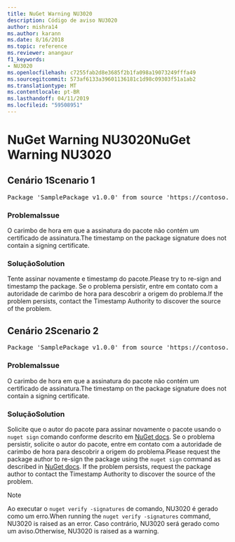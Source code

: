 ```yaml
---
title: NuGet Warning NU3020
description: Código de aviso NU3020
author: mishra14
ms.author: karann
ms.date: 8/16/2018
ms.topic: reference
ms.reviewer: anangaur
f1_keywords:
- NU3020
ms.openlocfilehash: c7255fab2d8e3685f2b1fa098a19073249fffa49
ms.sourcegitcommit: 573af6133a39601136181c1d98c09303f51a1ab2
ms.translationtype: MT
ms.contentlocale: pt-BR
ms.lasthandoff: 04/11/2019
ms.locfileid: "59508951"
---
```

# <a name="nuget-warning-nu3020"></a><span data-ttu-id="3cad8-103">NuGet Warning NU3020</span><span class="sxs-lookup"><span data-stu-id="3cad8-103">NuGet Warning NU3020</span></span>

## <a name="scenario-1"></a><span data-ttu-id="3cad8-104">Cenário 1</span><span class="sxs-lookup"><span data-stu-id="3cad8-104">Scenario 1</span></span>

<pre>Package 'SamplePackage v1.0.0' from source 'https://contoso.com/index.json': The timestamp does not have a signing certificate.</pre>

### <a name="issue"></a><span data-ttu-id="3cad8-105">Problema</span><span class="sxs-lookup"><span data-stu-id="3cad8-105">Issue</span></span>

<span data-ttu-id="3cad8-106">O carimbo de hora em que a assinatura do pacote não contém um certificado de assinatura.</span><span class="sxs-lookup"><span data-stu-id="3cad8-106">The timestamp on the package signature does not contain a signing certificate.</span></span>


### <a name="solution"></a><span data-ttu-id="3cad8-107">Solução</span><span class="sxs-lookup"><span data-stu-id="3cad8-107">Solution</span></span>

<span data-ttu-id="3cad8-108">Tente assinar novamente e timestamp do pacote.</span><span class="sxs-lookup"><span data-stu-id="3cad8-108">Please try to re-sign and timestamp the package.</span></span> <span data-ttu-id="3cad8-109">Se o problema persistir, entre em contato com a autoridade de carimbo de hora para descobrir a origem do problema.</span><span class="sxs-lookup"><span data-stu-id="3cad8-109">If the problem persists, contact the Timestamp Authority to discover the source of the problem.</span></span>



## <a name="scenario-2"></a><span data-ttu-id="3cad8-110">Cenário 2</span><span class="sxs-lookup"><span data-stu-id="3cad8-110">Scenario 2</span></span>

<pre>Package 'SamplePackage v1.0.0' from source 'https://contoso.com/index.json': The primary signature's timestamp does not have a signing certificate.</pre>

### <a name="issue"></a><span data-ttu-id="3cad8-111">Problema</span><span class="sxs-lookup"><span data-stu-id="3cad8-111">Issue</span></span>

<span data-ttu-id="3cad8-112">O carimbo de hora em que a assinatura do pacote não contém um certificado de assinatura.</span><span class="sxs-lookup"><span data-stu-id="3cad8-112">The timestamp on the package signature does not contain a signing certificate.</span></span>


### <a name="solution"></a><span data-ttu-id="3cad8-113">Solução</span><span class="sxs-lookup"><span data-stu-id="3cad8-113">Solution</span></span>

<span data-ttu-id="3cad8-114">Solicite que o autor do pacote para assinar novamente o pacote usando o `nuget sign` comando conforme descrito em [NuGet docs](https://docs.microsoft.com/en-us/nuget/create-packages/sign-a-package). Se o problema persistir, solicite o autor do pacote, entre em contato com a autoridade de carimbo de hora para descobrir a origem do problema.</span><span class="sxs-lookup"><span data-stu-id="3cad8-114">Please request the package author to re-sign the package using the `nuget sign` command as described in [NuGet docs](https://docs.microsoft.com/en-us/nuget/create-packages/sign-a-package). If the problem persists, request the package author to contact the Timestamp Authority to discover the source of the problem.</span></span>


> [!Note]
> <span data-ttu-id="3cad8-115">Ao executar o `nuget verify -signatures` de comando, NU3020 é gerado como um erro.</span><span class="sxs-lookup"><span data-stu-id="3cad8-115">When running the `nuget verify -signatures` command, NU3020 is raised as an error.</span></span> <span data-ttu-id="3cad8-116">Caso contrário, NU3020 será gerado como um aviso.</span><span class="sxs-lookup"><span data-stu-id="3cad8-116">Otherwise, NU3020 is raised as a warning.</span></span>